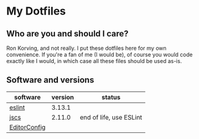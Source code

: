 # My Dotfiles

## Who are you and should I care?

Ron Korving, and not really. I put these dotfiles here for my own convenience.
If you're a fan of me (I would be), of course you would code exactly like I would,
in which case all these files should be used as-is.

## Software and versions

| software                                        | version | status                  |
| ----------------------------------------------- | ------- | ----------------------- |
| [eslint](https://www.npmjs.com/package/eslint)  |  3.13.1 |                         |
| [jscs](https://www.npmjs.com/package/jscs)      |  2.11.0 | end of life, use ESLint |
| [EditorConfig](http://editorconfig.org)         |         |                         |

